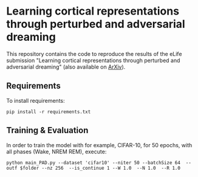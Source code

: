 
# Learning cortical representations through perturbed and adversarial dreaming

This repository contains the code to reproduce the results of the eLife submission "Learning cortical representations through perturbed and adversarial dreaming" (also available on [ArXiv](https://arxiv.org/abs/2109.04261)).

## Requirements 

To install requirements:
 ```
 pip install -r requirements.txt
 
```
## Training & Evaluation 

In order to train the model with for example, CIFAR-10, for 50 epochs, with all phases (Wake, NREM REM), execute: 
```
python main_PAD.py --dataset 'cifar10' --niter 50 --batchSize 64  --outf $folder --nz 256  --is_continue 1 --W 1.0  --N 1.0  --R 1.0 
```

